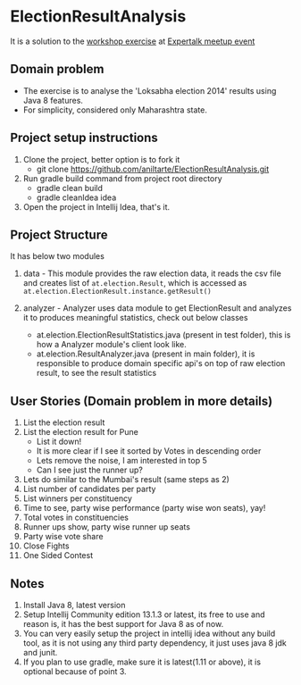 ElectionResultAnalysis
======================

It is a solution to the [workshop exercise](https://github.com/aniltarte/ElectionResultComputing) at [Expertalk meetup event](http://www.meetup.com/expertalks/events/179983882/ "Java 8")

Domain problem
-----------------------------
* The exercise is to analyse the 'Loksabha election 2014' results using Java 8 features.
* For simplicity, considered only Maharashtra state.

Project setup instructions
---------------------------
1. Clone the project, better option is to fork it
    * git clone https://github.com/aniltarte/ElectionResultAnalysis.git
2. Run gradle build command from project root directory
    * gradle clean build
    * gradle cleanIdea idea
3. Open the project in Intellij Idea, that's it.

Project Structure
-------------------------
It has below two modules
1. data - This module provides the raw election data, it reads the csv file and creates list of `at.election.Result`, which is accessed as `at.election.ElectionResult.instance.getResult()`

2. analyzer - Analyzer uses data module to get ElectionResult and analyzes it to produces meaningful statistics, check out below classes
	* at.election.ElectionResultStatistics.java (present in test folder), this is how a Analyzer module's client look like.
	* at.election.ResultAnalyzer.java (present in main folder), it is responsible to produce domain specific api's on top of raw election result, to see the result statistics

User Stories (Domain problem in more details)
----------------------------------------------
1. List the election result
2. List the election result for Pune
   * List it down!
   * It is more clear if I see it sorted by Votes in descending order
   * Lets remove the noise, I am interested in top 5
   * Can I see just the runner up?
3. Lets do similar to the Mumbai's result (same steps as 2)
4. List number of candidates per party
5. List winners per constituency
6. Time to see, party wise performance (party wise won seats), yay!
7. Total votes in constituencies
8. Runner ups show, party wise runner up seats
9. Party wise vote share
10. Close Fights
11. One Sided Contest


Notes
------------
1. Install Java 8, latest version
2. Setup  Intellij Community edition 13.1.3 or latest, its free to use and reason is, it has the best support for Java 8 as of now.
3. You can very easily setup the project in intellij idea without any build tool, as it is not using any third party dependency, it just uses java 8 jdk and junit.
4. If you plan to use gradle, make sure it is latest(1.11 or above), it is optional because of point 3.

